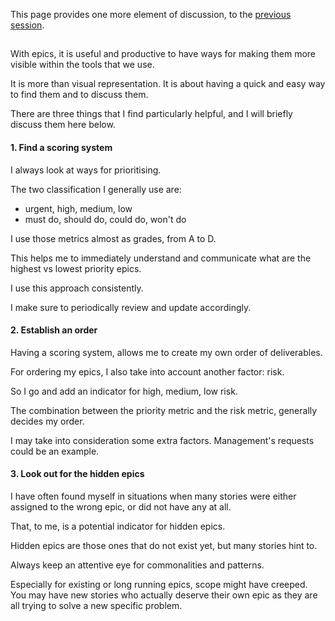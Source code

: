 This page provides one more element of discussion, to the [previous session](https://github.com/productfed/product-practice/blob/main/05%20More%20effective%20epics.md).

##

With epics, it is useful and productive to have ways for making them more visible within the tools that we use.

It is more than visual representation. It is about having a quick and easy way to find them and to discuss them.

There are three things that I find particularly helpful, and I will briefly discuss them here below.

#### 1. Find a scoring system

I always look at ways for prioritising.

The two classification I generally use are:
  - urgent, high, medium, low
  - must do, should do, could do, won't do

I use those metrics almost as grades, from A to D.

This helps me to immediately understand and communicate what are the highest vs lowest priority epics.

I use this approach consistently.

I make sure to periodically review and update accordingly.


#### 2. Establish an order

Having a scoring system, allows me to create my own order of deliverables.

For ordering my epics, I also take into account another factor: risk.

So I go and add an indicator for high, medium, low risk.

The combination between the priority metric and the risk metric, generally decides my order.

I may take into consideration some extra factors. Management's requests could be an example.


#### 3. Look out for the hidden epics

I have often found myself in situations when many stories were either assigned to the wrong epic, or did not have any at all.

That, to me, is a potential indicator for hidden epics.

Hidden epics are those ones that do not exist yet, but many stories hint to.

Always keep an attentive eye for commonalities and patterns.

Especially for existing or long running epics, scope might have creeped. You may have new stories who actually deserve their own epic as they are all trying to solve a new specific problem.
